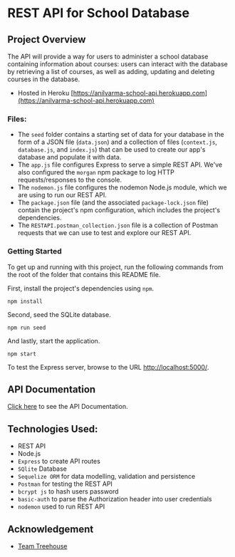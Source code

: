 
# REST API for School Database

## Project Overview
The API will provide a way for users to administer a school database containing information about courses: users can interact with the database by retrieving a list of courses, as well as adding, updating and deleting courses in the database.

* Hosted in Heroku [https://anilvarma-school-api.herokuapp.com](https://anilvarma-school-api.herokuapp.com)

### Files: 

* The `seed` folder contains a starting set of data for your database in the form of a JSON file (`data.json`) and a collection of files (`context.js`, `database.js`, and `index.js`) that can be used to create our app's database and populate it with data.
* The `app.js` file configures Express to serve a simple REST API. We've also configured the `morgan` npm package to log HTTP requests/responses to the console. 
* The `nodemon.js` file configures the nodemon Node.js module, which we are using to run our REST API.
* The `package.json` file (and the associated `package-lock.json` file) contain the project's npm configuration, which includes the project's dependencies.
* The `RESTAPI.postman_collection.json` file is a collection of Postman requests that we can use to test and explore our REST API.

### Getting Started

To get up and running with this project, run the following commands from the root of the folder that contains this README file.

First, install the project's dependencies using `npm`.

```
npm install

```

Second, seed the SQLite database.

```
npm run seed
```

And lastly, start the application.

```
npm start
```

To test the Express server, browse to the URL [http://localhost:5000/](http://localhost:5000/).

## API Documentation

[Click here](https://documenter.getpostman.com/view/9971986/SWLe77oK?version=latest) to see the API Documentation. 

## Technologies Used:
* REST API
* Node.js
* `Express` to create API routes
* `SQlite` Database
* `Sequelize ORM` for data modelling, validation and persistence
* `Postman` for testing the REST API
* `bcrypt js` to hash users password
* `basic-auth` to parse the Authorization header into user credentials
* `nodemon` used to run REST API

## Acknowledgement
* [Team Treehouse](https://teamtreehouse.com/)

